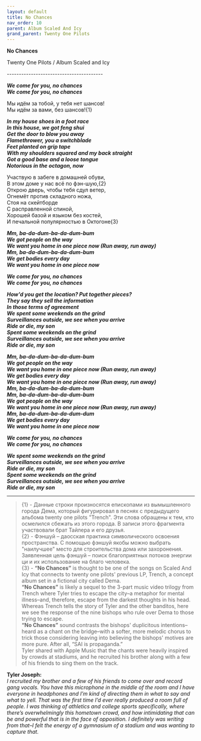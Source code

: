 ```yaml
---  
layout: default  
title: No Chances  
nav_order: 10  
parent: Album Scaled And Icy  
grand_parent: Twenty One Pilots  
---  
```


**No Chances**
<p>
Twenty One Pilots / Album Scaled and Icy
</p>  
----------------------------------------

**_We come for you, no chances  
We come for you, no chances_**  

Мы идём за тобой, у тебя нет шансов!  
Мы идём за вами, без шансов!{1}  

**_In my house shoes in a foot race  
In this house, we got feng shui  
Get the door to blow you away  
Flamethrower, you a switchblade  
Feet planted on grip tape  
With my shoulders squared and my back straight  
Got a good base and a loose tongue  
Notorious in the octagon, now_**  

Участвую в забеге в домашней обуви,  
В этом доме у нас всё по фэн-шую,{2}  
Открою дверь, чтобы тебя сдул ветер,  
Огнемёт против складного ножа,  
Стоя на скейтборде  
С расправленной спиной,  
Хорошей базой и языком без костей,  
И печальной популярностью в Октогоне{3}  

**_Mm, ba-da-dum-ba-da-dum-bum  
We got people on the way  
We want you home in one piece now (Run away, run away)  
Mm, ba-da-dum-ba-da-dum-bum  
We get bodies every day  
We want you home in one piece now_**  

**_We come for you, no chances  
We come for you, no chances_**  

**_How'd you get the location? Put together pieces?  
They say they sell the information  
In those terms of agreement  
We spent some weekends on the grind  
Surveillances outside, we see when you arrive  
Ride or die, my son  
Spent some weekends on the grind  
Surveillances outside, we see when you arrive  
Ride or die, my son_**  
 
**_Mm, ba-da-dum-ba-da-dum-bum  
We got people on the way  
We want you home in one piece now (Run away, run away)  
We get bodies every day  
We want you home in one piece now (Run away, run away)  
Mm, ba-da-dum-ba-da-dum-bum  
Mm, ba-da-dum-ba-da-dum-bum  
We got people on the way  
We want you home in one piece now (Run away, run away)  
Mm, ba-da-dum-ba-da-dum-dum  
We get bodies every day  
We want you home in one piece now_**  

**_We come for you, no chances  
We come for you, no chances_**  

**_We spent some weekends on the grind  
Surveillances outside, we see when you arrive  
Ride or die, my son  
Spent some weekends on the grind  
Surveillances outside, we see when you arrive  
Ride or die, my son_**  

- - -

> {1} - Данные строки произносятся епископами из вымышленного города Дема, который фигурировал в песнях с предыдущего альбома twenty one pilots "Trench". Эти слова обращены к тем, кто осмелился сбежать из этого города. В записи этого фрагмента участвовали брат Тайлера и его друзья.  
> {2} - Фэншуй – даосская практика символического освоения пространства. С помощью фэншуй якобы можно выбрать "наилучшее" место для строительства дома или захоронения. Заявленная цель фэншуй – поиск благоприятных потоков энергии ци и их использование на благо человека.  
> {3} - 
**“No Chances”** is thought to be one of the songs on Scaled And Icy that connects to twenty one pilots' previous LP, Trench, a concept album set in a fictional city called Dema.  
**“No Chances”** is likely a sequel to the 3-part music video trilogy from Trench where Tyler tries to escape the city–a metaphor for mental illness–and, therefore, escape from the darkest thoughts in his head. Whereas Trench tells the story of Tyler and the other banditos, here we see the response of the nine bishops who rule over Dema to those trying to escape.  
**“No Chances”** sound contrasts the bishops' duplicitous intentions–heard as a chant on the bridge–with a softer, more melodic chorus to trick those considering leaving into believing the bishops' motives are more pure. After all, “SAI is propaganda.”  
Tyler shared with Apple Music that the chants were heavily inspired by crowds at stadiums, and he recruited his brother along with a few of his friends to sing them on the track.

**Tyler Joseph:**  
_I recruited my brother and a few of his friends to come over and record gang vocals. You have this microphone in the middle of the room and I have everyone in headphones and I’m kind of directing them in what to say and what to yell. That was the first time I’d ever really produced a room full of people. I was thinking of athletics and college sports specifically, where there’s overwhelmingly this hometown crowd, and how intimidating that can be and powerful that is in the face of opposition. I definitely was writing from that–I felt the energy of a gymnasium of a stadium and was wanting to capture that._  
